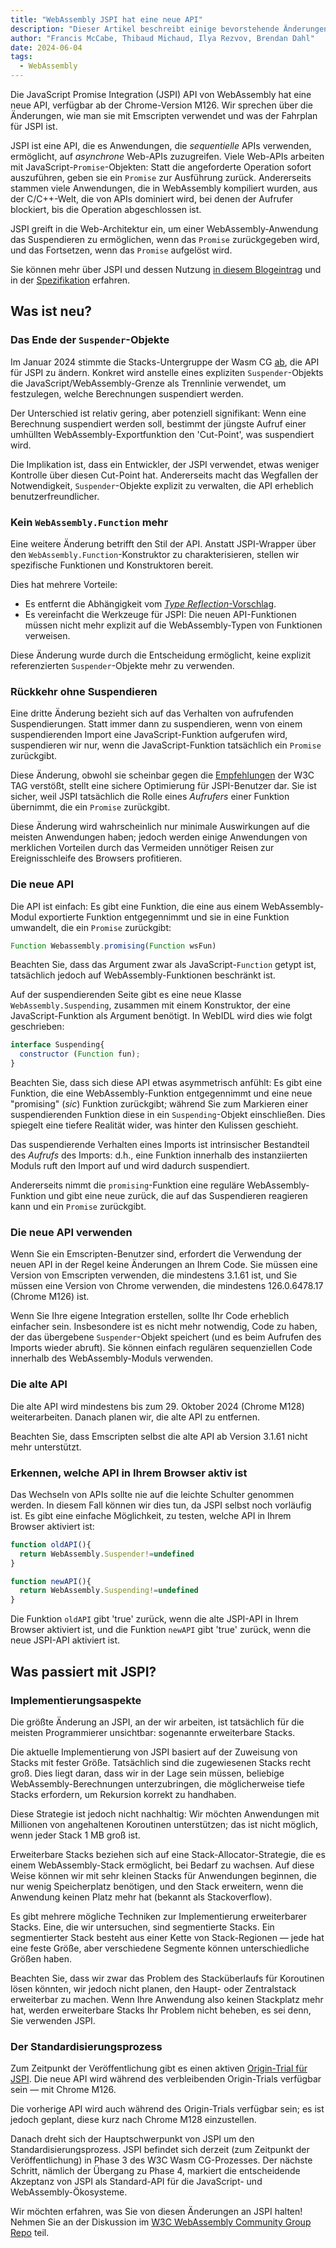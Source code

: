 ```yaml
---
title: "WebAssembly JSPI hat eine neue API"
description: "Dieser Artikel beschreibt einige bevorstehende Änderungen an der JavaScript Promise Integration (JSPI) API."
author: "Francis McCabe, Thibaud Michaud, Ilya Rezvov, Brendan Dahl"
date: 2024-06-04
tags: 
  - WebAssembly
---
```

Die JavaScript Promise Integration (JSPI) API von WebAssembly hat eine neue API, verfügbar ab der Chrome-Version M126. Wir sprechen über die Änderungen, wie man sie mit Emscripten verwendet und was der Fahrplan für JSPI ist.

JSPI ist eine API, die es Anwendungen, die *sequentielle* APIs verwenden, ermöglicht, auf *asynchrone* Web-APIs zuzugreifen. Viele Web-APIs arbeiten mit JavaScript-`Promise`-Objekten: Statt die angeforderte Operation sofort auszuführen, geben sie ein `Promise` zur Ausführung zurück. Andererseits stammen viele Anwendungen, die in WebAssembly kompiliert wurden, aus der C/C++-Welt, die von APIs dominiert wird, bei denen der Aufrufer blockiert, bis die Operation abgeschlossen ist.

<!--truncate-->
JSPI greift in die Web-Architektur ein, um einer WebAssembly-Anwendung das Suspendieren zu ermöglichen, wenn das `Promise` zurückgegeben wird, und das Fortsetzen, wenn das `Promise` aufgelöst wird.

Sie können mehr über JSPI und dessen Nutzung [in diesem Blogeintrag](https://v8.dev/blog/jspi) und in der [Spezifikation](https://github.com/WebAssembly/js-promise-integration) erfahren.

## Was ist neu?

### Das Ende der `Suspender`-Objekte

Im Januar 2024 stimmte die Stacks-Untergruppe der Wasm CG [ab](https://github.com/WebAssembly/meetings/blob/297ac8b5ac00e6be1fe33b1f4a146cc7481b631d/stack/2024/stack-2024-01-29.md), die API für JSPI zu ändern. Konkret wird anstelle eines expliziten `Suspender`-Objekts die JavaScript/WebAssembly-Grenze als Trennlinie verwendet, um festzulegen, welche Berechnungen suspendiert werden.

Der Unterschied ist relativ gering, aber potenziell signifikant: Wenn eine Berechnung suspendiert werden soll, bestimmt der jüngste Aufruf einer umhüllten WebAssembly-Exportfunktion den 'Cut-Point', was suspendiert wird.

Die Implikation ist, dass ein Entwickler, der JSPI verwendet, etwas weniger Kontrolle über diesen Cut-Point hat. Andererseits macht das Wegfallen der Notwendigkeit, `Suspender`-Objekte explizit zu verwalten, die API erheblich benutzerfreundlicher.

### Kein `WebAssembly.Function` mehr

Eine weitere Änderung betrifft den Stil der API. Anstatt JSPI-Wrapper über den `WebAssembly.Function`-Konstruktor zu charakterisieren, stellen wir spezifische Funktionen und Konstruktoren bereit.

Dies hat mehrere Vorteile:

- Es entfernt die Abhängigkeit vom [*Type Reflection*-Vorschlag](https://github.com/WebAssembly/js-types).
- Es vereinfacht die Werkzeuge für JSPI: Die neuen API-Funktionen müssen nicht mehr explizit auf die WebAssembly-Typen von Funktionen verweisen.

Diese Änderung wurde durch die Entscheidung ermöglicht, keine explizit referenzierten `Suspender`-Objekte mehr zu verwenden.

### Rückkehr ohne Suspendieren

Eine dritte Änderung bezieht sich auf das Verhalten von aufrufenden Suspendierungen. Statt immer dann zu suspendieren, wenn von einem suspendierenden Import eine JavaScript-Funktion aufgerufen wird, suspendieren wir nur, wenn die JavaScript-Funktion tatsächlich ein `Promise` zurückgibt.

Diese Änderung, obwohl sie scheinbar gegen die [Empfehlungen](https://www.w3.org/2001/tag/doc/promises-guide#accepting-promises) der W3C TAG verstößt, stellt eine sichere Optimierung für JSPI-Benutzer dar. Sie ist sicher, weil JSPI tatsächlich die Rolle eines *Aufrufers* einer Funktion übernimmt, die ein `Promise` zurückgibt.

Diese Änderung wird wahrscheinlich nur minimale Auswirkungen auf die meisten Anwendungen haben; jedoch werden einige Anwendungen von merklichen Vorteilen durch das Vermeiden unnötiger Reisen zur Ereignisschleife des Browsers profitieren.

### Die neue API

Die API ist einfach: Es gibt eine Funktion, die eine aus einem WebAssembly-Modul exportierte Funktion entgegennimmt und sie in eine Funktion umwandelt, die ein `Promise` zurückgibt:

```js
Function Webassembly.promising(Function wsFun)
```

Beachten Sie, dass das Argument zwar als JavaScript-`Function` getypt ist, tatsächlich jedoch auf WebAssembly-Funktionen beschränkt ist.

Auf der suspendierenden Seite gibt es eine neue Klasse `WebAssembly.Suspending`, zusammen mit einem Konstruktor, der eine JavaScript-Funktion als Argument benötigt. In WebIDL wird dies wie folgt geschrieben:

```js
interface Suspending{
  constructor (Function fun);
}
```

Beachten Sie, dass sich diese API etwas asymmetrisch anfühlt: Es gibt eine Funktion, die eine WebAssembly-Funktion entgegennimmt und eine neue "promising" (_sic_) Funktion zurückgibt; während Sie zum Markieren einer suspendierenden Funktion diese in ein `Suspending`-Objekt einschließen. Dies spiegelt eine tiefere Realität wider, was hinter den Kulissen geschieht.

Das suspendierende Verhalten eines Imports ist intrinsischer Bestandteil des *Aufrufs* des Imports: d.h., eine Funktion innerhalb des instanziierten Moduls ruft den Import auf und wird dadurch suspendiert.

Andererseits nimmt die `promising`-Funktion eine reguläre WebAssembly-Funktion und gibt eine neue zurück, die auf das Suspendieren reagieren kann und ein `Promise` zurückgibt.

### Die neue API verwenden

Wenn Sie ein Emscripten-Benutzer sind, erfordert die Verwendung der neuen API in der Regel keine Änderungen an Ihrem Code. Sie müssen eine Version von Emscripten verwenden, die mindestens 3.1.61 ist, und Sie müssen eine Version von Chrome verwenden, die mindestens 126.0.6478.17 (Chrome M126) ist.

Wenn Sie Ihre eigene Integration erstellen, sollte Ihr Code erheblich einfacher sein. Insbesondere ist es nicht mehr notwendig, Code zu haben, der das übergebene `Suspender`-Objekt speichert (und es beim Aufrufen des Imports wieder abruft). Sie können einfach regulären sequenziellen Code innerhalb des WebAssembly-Moduls verwenden.

### Die alte API

Die alte API wird mindestens bis zum 29. Oktober 2024 (Chrome M128) weiterarbeiten. Danach planen wir, die alte API zu entfernen.

Beachten Sie, dass Emscripten selbst die alte API ab Version 3.1.61 nicht mehr unterstützt.

### Erkennen, welche API in Ihrem Browser aktiv ist

Das Wechseln von APIs sollte nie auf die leichte Schulter genommen werden. In diesem Fall können wir dies tun, da JSPI selbst noch vorläufig ist. Es gibt eine einfache Möglichkeit, zu testen, welche API in Ihrem Browser aktiviert ist:

```js
function oldAPI(){
  return WebAssembly.Suspender!=undefined
}

function newAPI(){
  return WebAssembly.Suspending!=undefined
}
```

Die Funktion `oldAPI` gibt 'true' zurück, wenn die alte JSPI-API in Ihrem Browser aktiviert ist, und die Funktion `newAPI` gibt 'true' zurück, wenn die neue JSPI-API aktiviert ist.

## Was passiert mit JSPI?

### Implementierungsaspekte

Die größte Änderung an JSPI, an der wir arbeiten, ist tatsächlich für die meisten Programmierer unsichtbar: sogenannte erweiterbare Stacks.

Die aktuelle Implementierung von JSPI basiert auf der Zuweisung von Stacks mit fester Größe. Tatsächlich sind die zugewiesenen Stacks recht groß. Dies liegt daran, dass wir in der Lage sein müssen, beliebige WebAssembly-Berechnungen unterzubringen, die möglicherweise tiefe Stacks erfordern, um Rekursion korrekt zu handhaben.

Diese Strategie ist jedoch nicht nachhaltig: Wir möchten Anwendungen mit Millionen von angehaltenen Koroutinen unterstützen; das ist nicht möglich, wenn jeder Stack 1 MB groß ist.

Erweiterbare Stacks beziehen sich auf eine Stack-Allocator-Strategie, die es einem WebAssembly-Stack ermöglicht, bei Bedarf zu wachsen. Auf diese Weise können wir mit sehr kleinen Stacks für Anwendungen beginnen, die nur wenig Speicherplatz benötigen, und den Stack erweitern, wenn die Anwendung keinen Platz mehr hat (bekannt als Stackoverflow).

Es gibt mehrere mögliche Techniken zur Implementierung erweiterbarer Stacks. Eine, die wir untersuchen, sind segmentierte Stacks. Ein segmentierter Stack besteht aus einer Kette von Stack-Regionen &mdash; jede hat eine feste Größe, aber verschiedene Segmente können unterschiedliche Größen haben.

Beachten Sie, dass wir zwar das Problem des Stacküberlaufs für Koroutinen lösen könnten, wir jedoch nicht planen, den Haupt- oder Zentralstack erweiterbar zu machen. Wenn Ihre Anwendung also keinen Stackplatz mehr hat, werden erweiterbare Stacks Ihr Problem nicht beheben, es sei denn, Sie verwenden JSPI.

### Der Standardisierungsprozess

Zum Zeitpunkt der Veröffentlichung gibt es einen aktiven [Origin-Trial für JSPI](https://v8.dev/blog/jspi-ot). Die neue API wird während des verbleibenden Origin-Trials verfügbar sein &mdash; mit Chrome M126.

Die vorherige API wird auch während des Origin-Trials verfügbar sein; es ist jedoch geplant, diese kurz nach Chrome M128 einzustellen.

Danach dreht sich der Hauptschwerpunkt von JSPI um den Standardisierungsprozess. JSPI befindet sich derzeit (zum Zeitpunkt der Veröffentlichung) in Phase 3 des W3C Wasm CG-Prozesses. Der nächste Schritt, nämlich der Übergang zu Phase 4, markiert die entscheidende Akzeptanz von JSPI als Standard-API für die JavaScript- und WebAssembly-Ökosysteme.

Wir möchten erfahren, was Sie von diesen Änderungen an JSPI halten! Nehmen Sie an der Diskussion im [W3C WebAssembly Community Group Repo](https://github.com/WebAssembly/js-promise-integration) teil.
